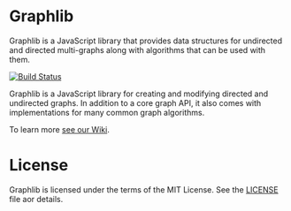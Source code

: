 # Graphlib

Graphlib is a JavaScript library that provides data structures for undirected
and directed multi-graphs along with algorithms that can be used with them.

[![Build Status](https://secure.travis-ci.org/cpettitt/graphlib.png)](http://travis-ci.org/cpettitt/graphlib)

Graphlib is a JavaScript library for creating and modifying directed and
undirected graphs. In addition to a core graph API, it also comes with
implementations for many common graph algorithms.

To learn more [see our Wiki](https://github.com/cpettitt/graphlib/wiki).

# License

Graphlib is licensed under the terms of the MIT License. See the
[LICENSE](LICENSE) file
aor details.

[npm package manager]: http://npmjs.org/
